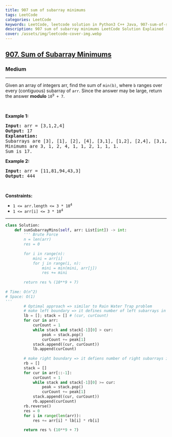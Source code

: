 ```yaml
---
title: 907 sum of subarray minimums
tags: LeetCode
categories: LeetCode
keywords: LeetCode, leetcode solution in Python3 C++ Java, 907-sum-of-subarray-minimums solution
description: 907 sum of subarray minimums LeetCode Solution Explained
cover: /assets/img/leetcode-cover-img.webp
---
```



<h2><a href="https://leetcode.com/problems/sum-of-subarray-minimums/">907. Sum of Subarray Minimums</a></h2><h3>Medium</h3><hr><div><p>Given an array of integers arr, find the sum of <code>min(b)</code>, where <code>b</code> ranges over every (contiguous) subarray of <code>arr</code>. Since the answer may be large, return the answer <strong>modulo</strong> <code>10<sup>9</sup> + 7</code>.</p>

<p>&nbsp;</p>
<p><strong>Example 1:</strong></p>

<pre><strong>Input:</strong> arr = [3,1,2,4]
<strong>Output:</strong> 17
<strong>Explanation:</strong> 
Subarrays are [3], [1], [2], [4], [3,1], [1,2], [2,4], [3,1,2], [1,2,4], [3,1,2,4]. 
Minimums are 3, 1, 2, 4, 1, 1, 2, 1, 1, 1.
Sum is 17.
</pre>

<p><strong>Example 2:</strong></p>

<pre><strong>Input:</strong> arr = [11,81,94,43,3]
<strong>Output:</strong> 444
</pre>

<p>&nbsp;</p>
<p><strong>Constraints:</strong></p>

<ul>
	<li><code>1 &lt;= arr.length &lt;= 3 * 10<sup>4</sup></code></li>
	<li><code>1 &lt;= arr[i] &lt;= 3 * 10<sup>4</sup></code></li>
</ul>
</div>

---




```python
class Solution:
    def sumSubarrayMins(self, arr: List[int]) -> int:
        ''' Brute Force
        n = len(arr)
        res = 0
        
        for i in range(n):
            mini = arr[i]
            for j in range(i, n):
                mini = min(mini, arr[j])
                res += mini
        
        return res % (10**9 + 7)
    
# Time: O(n^2)
# Space: O(1)
'''
        # Optimal approach => similar to Rain Water Trap problem
        # make left boundary => it defines number of left subarrays in which the current element is minimum
        lb = []; stack = [] # (cur, curCount)
        for cur in arr:
            curCount = 1
            while stack and stack[-1][0] > cur:
                peak = stack.pop()
                curCount += peak[1]
            stack.append((cur, curCount))
            lb.append(curCount)
        
        # make right boundary => it defiens number of right subarrays in which the current element if minimum
        rb = []
        stack = []
        for cur in arr[::-1]:
            curCount = 1
            while stack and stack[-1][0] >= cur:
                peak = stack.pop()
                curCount += peak[1]
            stack.append((cur, curCount))
            rb.append(curCount)
        rb.reverse()
        res = 0
        for i in range(len(arr)):
            res += arr[i] * lb[i] * rb[i]
        
        return res % (10**9 + 7)
```
